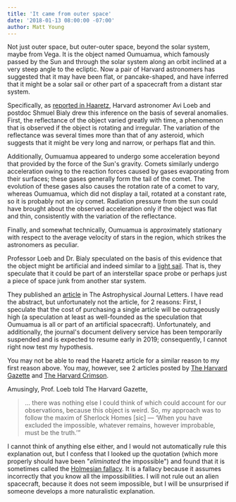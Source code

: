```yaml
---
title: 'It came from outer space'
date: '2018-01-13 08:00:00 -07:00'
author: Matt Young
---
```

Not just outer space, but outer-outer space, beyond the solar system, maybe from Vega. It is the object named Oumuamua, which famously passed by the Sun and through the solar system along an orbit inclined at a very steep angle to the ecliptic. Now a pair of Harvard astronomers has suggested that it may have been flat, or pancake-shaped, and have inferred that it might be a solar sail or other part of a spacecraft from a distant star system.

Specifically, as <a href="https://www.haaretz.com/us-news/.premium.MAGAZINE-if-true-this-could-be-one-of-the-greatest-discoveries-in-human-history-1.6828318">reported in Haaretz</a>, Harvard astronomer Avi Loeb and postdoc Shmuel Bialy drew this inference on the basis of several anomalies. First, the reflectance of the object varied greatly with time, a phenomenon that is observed if the object is rotating and irregular. The variation of the reflectance was several times more than that of any asteroid, which suggests that it might be very long and narrow, or perhaps flat and thin. 

Additionally, Oumuamua appeared to undergo some acceleration beyond that provided by the force of the Sun's gravity. Comets similarly undergo acceleration owing to the reaction forces caused by gases evaporating from their surfaces; these gases generally form the tail of the comet.  The evolution of these gases also causes the rotation rate of a comet to vary, whereas Oumuamua, which did not display a tail, rotated at a constant rate, so it is probably not an icy comet. Radiation pressure from the sun could have brought about the observed acceleration only if the object was flat and thin, consistently with the variation of the reflectance.

Finally, and somewhat technically, Oumuamua is approximately stationary with respect to the average velocity of stars in the region, which strikes the astronomers as peculiar.

Professor Loeb and Dr. Bialy speculated on the basis of this evidence that the object might be artificial and indeed similar to a <a href="http://www.planetary.org/explore/projects/lightsail-solar-sailing/">light sail</a>. That is, they speculate that it could be part of an interstellar space probe or perhaps just a piece of space junk from another star system. 

They published an <a href="http://iopscience.iop.org/article/10.3847/2041-8213/aaeda8/pdf">article</a> in The Astrophysical Journal Letters.  I have read the abstract, but unfortunately not the article, for 2 reasons: First, I speculate that the cost of purchasing a single article will be outrageously high (a speculation at least as well-founded as the speculation that Oumuamua is all or part of an artificial spacecraft). Unfortunately, and additionally, the journal's document delivery service has been temporarily suspended and is expected to resume early in 2019; consequently, I cannot right now test my hypothesis. 

You may not be able to read the Haaretz article for a similar reason to my first reason above. You may, however, see 2 articles posted by <a href="https://news.harvard.edu/gazette/story/2018/11/harvard-researchers-see-alien-potential-in-mysterious-object/">The Harvard Gazette</a> and <a href="https://www.thecrimson.com/article/2018/11/14/oumuamua-alien-probe/">The Harvard Crimson</a>.

Amusingly, Prof. Loeb told The Harvard Gazette,

<blockquote>... there was nothing else I could think of which could account for our observations, because this object is weird. So, my approach was to follow the maxim of Sherlock Homes [sic] — ‘When you have excluded the impossible, whatever remains, however improbable, must be the truth.’”</blockquote>

I cannot think of anything else either, and I would not automatically rule this explanation out, but I confess that I looked up the quotation (which more properly should have been "<i>eliminated</i> the impossible") and found that it is sometimes called the <a href="https://rationalwiki.org/wiki/Holmesian_fallacy">Holmesian fallacy</a>. It is a fallacy because it assumes incorrectly that you know all the impossibilities. I will not rule out an alien spacecraft, because it does not seem impossible, but I will be unsurprised if someone develops a more naturalistic explanation.
